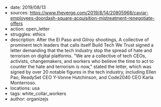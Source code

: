 - date: 2019/08/13
- sources: https://www.theverge.com/2019/8/14/20805968/caviar-employees-doordash-square-acquisition-mistreatment-renegotiate-offers
- action: open_letter
- struggles: ethics
- description: After the El Paso and Gilroy shootings, A collective of prominent tech leaders that calls itself Build Tech We Trust signed a letter demanding that the tech industry stop the spread of hate and terrorism on digital platforms. "We are a collective of tech CEOs, activists, changemakers, and workers who believe the time to act to counter the hate and terrorism is now," stated the letter, which was signed by over 20 notable figures in the tech industry, including Ellen Pao, ReadySet CEO Y-Vonne Hutchinson, and Code2040 CEO Karla Monterroso.
- locations: usa
- tags: white_collar_workers
- author: organizejs

